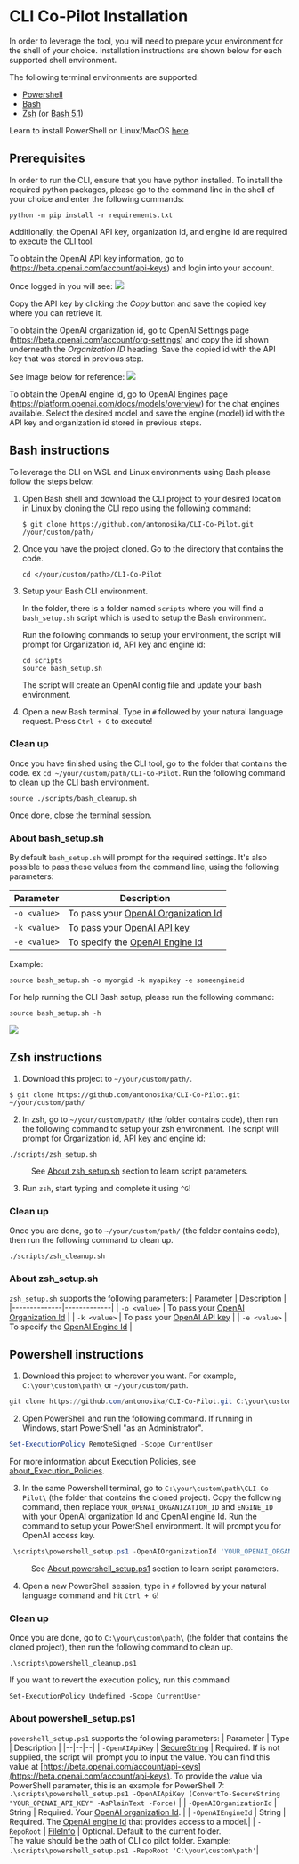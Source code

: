 # CLI Co-Pilot Installation

In order to leverage the tool, you will need to prepare your environment for the shell of your choice. Installation instructions are shown below for each supported shell environment. 

The following terminal environments are supported:  

* [Powershell](#powershell-instructions)
* [Bash](#bash-instructions) 
* [Zsh](#zsh-instructions) (or [Bash 5.1](#bash-instructions))

Learn to install PowerShell on Linux/MacOS
[here](https://docs.microsoft.com/powershell/scripting/install/installing-powershell).

## Prerequisites

In order to run the CLI, ensure that you have python installed. To install the required python packages, please go to the command line in the shell of your choice and enter the following commands: 

```
python -m pip install -r requirements.txt
```

Additionally, the OpenAI API key, organization id, and engine id are required to execute the CLI tool. 

To obtain the OpenAI API key information, go to (https://beta.openai.com/account/api-keys) and login into your account. 

Once logged in you will see: 
![](images/OpenAI-apikey.png)

Copy the API key by clicking the _Copy_ button and save the copied key where you can retrieve it.

To obtain the OpenAI organization id, go to OpenAI Settings page (https://beta.openai.com/account/org-settings) and copy the id shown underneath the _Organization ID_ heading. Save the copied id with the API key that was stored in previous step. 

See image below for reference: 
![](images/OpenAI-orgid.png)

To obtain the OpenAI engine id, go to OpenAI Engines page (https://platform.openai.com/docs/models/overview) for the chat engines available. Select the desired model and save the engine (model) id with the API key and organization id stored in previous steps. 


## Bash instructions

To leverage the CLI on WSL and Linux environments using Bash please follow the steps below: 

1. Open Bash shell and download the CLI project to your desired location in Linux by cloning the CLI repo using the following command: 
    ```
    $ git clone https://github.com/antonosika/CLI-Co-Pilot.git /your/custom/path/
    ```

2. Once you have the project cloned. Go to the directory that contains the code.
    ```
	cd </your/custom/path>/CLI-Co-Pilot
    ```

3. Setup your Bash CLI environment.

	In the folder, there is a folder named `scripts` where you will find a `bash_setup.sh` script which is used to setup the Bash environment.

	Run the following commands to setup your environment, the script will prompt
	for Organization id, API key and engine id:
	```
	cd scripts
	source bash_setup.sh
	```
	
	The script will create an OpenAI config file and update your bash environment.

4. Open a new Bash terminal. Type in `#` followed by your natural language request. Press `Ctrl + G` to execute!

### Clean up

Once you have finished using the CLI tool, go to the folder that contains the code. ex `cd ~/your/custom/path/CLI-Co-Pilot`. Run the following command to clean up the CLI bash environment.
```
source ./scripts/bash_cleanup.sh
```
Once done, close the terminal session.

### About bash_setup.sh

By default `bash_setup.sh` will prompt for the required settings. It's also possible to pass these values from the command line, using the following parameters:

| Parameter    | Description |
|--------------|-------------|
| `-o <value>` | To pass your [OpenAI Organization Id](https://beta.openai.com/account/org-settings) |
| `-k <value>` | To pass your [OpenAI API key](https://beta.openai.com/account/api-keys) |
| `-e <value>` | To specify the [OpenAI Engine Id](https://github.com/antonosika/CLI-Co-Pilot.git) |

Example: 

```
source bash_setup.sh -o myorgid -k myapikey -e someengineid
```

For help running the CLI Bash setup, please run the following command:   
```
source bash_setup.sh -h
```

![](images/Codex-CLI-bashhelp.png)

## Zsh instructions

1. Download this project to `~/your/custom/path/`.

```
$ git clone https://github.com/antonosika/CLI-Co-Pilot.git ~/your/custom/path/
```

2. In zsh, go to `~/your/custom/path/` (the folder contains code), then run the following command to setup your zsh environment. The script will prompt for Organization id, API key and engine id:

```
./scripts/zsh_setup.sh
```
&nbsp;&nbsp;&nbsp;&nbsp;&nbsp;&nbsp;&nbsp;&nbsp;&nbsp;&nbsp;See [About zsh_setup.sh](#about-zshsetupsh) section to learn script parameters.

3. Run `zsh`, start typing and complete it using `^G`!

### Clean up
Once you are done, go to `~/your/custom/path/` (the folder contains code), then run the following command to clean up.
```
./scripts/zsh_cleanup.sh
```

### About zsh_setup.sh
`zsh_setup.sh` supports the following parameters:
| Parameter    | Description |
|--------------|-------------|
| `-o <value>` | To pass your [OpenAI Organization Id](https://beta.openai.com/account/org-settings) |
| `-k <value>` | To pass your [OpenAI API key](https://beta.openai.com/account/api-keys) |
| `-e <value>` | To specify the [OpenAI Engine Id](https://platform.openai.com/docs/models/overview) |


## Powershell instructions

1. Download this project to wherever you want. For example, `C:\your\custom\path\` or `~/your/custom/path`.

```PowerShell
git clone https://github.com/antonosika/CLI-Co-Pilot.git C:\your\custom\path\
```

2. Open PowerShell and run the following command. If running in Windows, start PowerShell "as an Administrator".

```PowerShell
Set-ExecutionPolicy RemoteSigned -Scope CurrentUser
```

For more information about Execution Policies, see
[about_Execution_Policies](https://docs.microsoft.com/powershell/module/microsoft.powershell.core/about/about_execution_policies).


3. In the same Powershell terminal, go to `C:\your\custom\path\CLI-Co-Pilot\` (the folder that contains the cloned project). Copy the following command, then replace `YOUR_OPENAI_ORGANIZATION_ID` and `ENGINE_ID` with your OpenAI organization Id and OpenAI engine Id. Run the command to setup your PowerShell environment. It will prompt you for OpenAI access key.

```PowerShell
.\scripts\powershell_setup.ps1 -OpenAIOrganizationId 'YOUR_OPENAI_ORGANIZATION_ID' -OpenAIEngineId 'ENGINE_ID'
```
&nbsp;&nbsp;&nbsp;&nbsp;&nbsp;&nbsp;&nbsp;&nbsp;&nbsp;&nbsp;See [About powershell_setup.ps1](#about-powershell_setupps1) section to learn script parameters.

4. Open a new PowerShell session, type in `#` followed by your natural language command and hit `Ctrl + G`!

### Clean up
Once you are done, go to `C:\your\custom\path\` (the folder that contains the cloned project), then run the following command to clean up.
```
.\scripts\powershell_cleanup.ps1
```

If you want to revert the execution policy, run this command
```
Set-ExecutionPolicy Undefined -Scope CurrentUser
```

### About powershell_setup.ps1
`powershell_setup.ps1` supports the following parameters:
| Parameter | Type | Description |
|--|--|--|
| `-OpenAIApiKey` | [SecureString](https://docs.microsoft.com/en-us/dotnet/api/system.security.securestring) | Required. If is not supplied, the script will prompt you to input the value. You can find this value at [https://beta.openai.com/account/api-keys](https://beta.openai.com/account/api-keys). To provide the value via PowerShell parameter, this is an example for PowerShell 7: <br/> `.\scripts\powershell_setup.ps1 -OpenAIApiKey (ConvertTo-SecureString "YOUR_OPENAI_API_KEY" -AsPlainText -Force)` | 
| `-OpenAIOrganizationId` | String | Required. Your [OpenAI organization Id](https://beta.openai.com/account/org-settings). |
| `-OpenAIEngineId` | String | Required. The [OpenAI engine Id](https://platform.openai.com/docs/models/overview) that provides access to a model.|
| `-RepoRoot` | [FileInfo](https://docs.microsoft.com/en-us/dotnet/api/system.io.fileinfo) | Optional. Default to the current folder.<br>The value should be the path of CLI co pilot folder. Example:<br/>`.\scripts\powershell_setup.ps1 -RepoRoot 'C:\your\custom\path'`|
